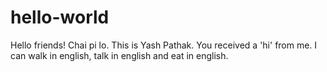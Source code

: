 # hello-world
Hello friends! Chai pi lo.
This is Yash Pathak. You received a 'hi' from me.
I can walk in english, talk in english and eat in english.
